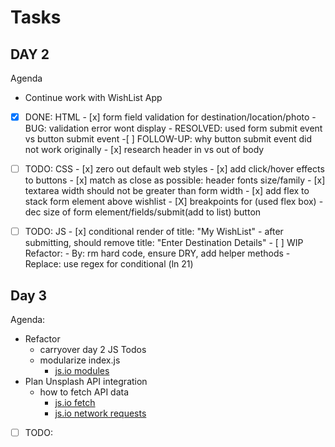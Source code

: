 # Tasks

## DAY 2 
Agenda 
- Continue work with WishList App

- [X] DONE: HTML
        - [x] form field validation for destination/location/photo
            - BUG: validation error wont display
              - RESOLVED: used form submit event vs button submit event
                -[ ] FOLLOW-UP: why button submit event did not work originally
        - [x] research header in vs out of body

- [ ] TODO: CSS
        - [x] zero out default web styles
        - [x] add click/hover effects to buttons
        - [x] match as close as possible: header fonts size/family
        - [x] textarea width should not be greater than form width
        - [x] add flex to stack form element above wishlist 
        - [X] breakpoints for (used flex box)
            - dec size of form element/fields/submit(add to list) button

- [ ] TODO: JS
        - [x] conditional render of title: "My WishList"
            - after submitting, should remove title: "Enter Destination Details"
        - [ ] WIP Refactor: 
            - By: rm hard code, ensure DRY, add helper methods
            - Replace: use regex for conditional (ln 21)

## Day 3 
Agenda: 
- Refactor 
  - carryover day 2 JS Todos 
  - modularize index.js 
    - [js.io modules](https://javascript.info/modules-intro)
- Plan Unsplash API integration
  - how to fetch API data   
    - [js.io fetch](https://javascript.info/fetch)
    - [js.io network requests](https://javascript.info/network)

- [ ] TODO: 